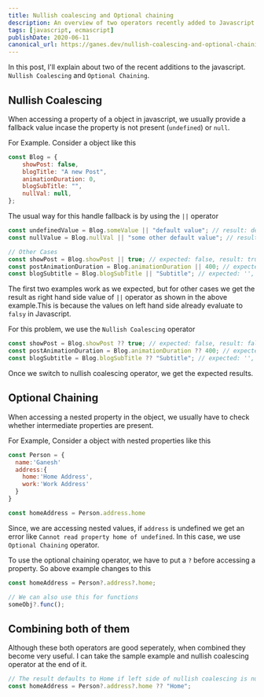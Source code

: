 ```yaml
---
title: Nullish coalescing and Optional chaining
description: An overview of two operators recently added to Javascript
tags: [javascript, ecmascript]
publishDate: 2020-06-11
canonical_url: https://ganes.dev/nullish-coalescing-and-optional-chaining/
---
```


In this post, I'll explain about two of the recent additions to the javascript. `Nullish Coalescing` and `Optional Chaining`.

## Nullish Coalescing

When accessing a property of a object in javascript, we usually provide a fallback value incase the property is not present (`undefined`) or `null`.

For Example. Consider a object like this

```js
const Blog = {
	showPost: false,
	blogTitle: "A new Post",
	animationDuration: 0,
	blogSubTitle: "",
	nullVal: null,
};
```

The usual way for this handle fallback is by using the `||` operator

```js
const undefinedValue = Blog.someValue || "default value"; // result: default value
const nullValue = Blog.nullVal || "some other default value"; // result: some other default value

// Other Cases
const showPost = Blog.showPost || true; // expected: false, result: true
const postAnimationDuration = Blog.animationDuration || 400; // expected: 0, result: 400
const blogSubtitle = Blog.blogSubTitle || "Subtitle"; // expected: '', result: Subtitle
```

The first two examples work as we expected, but for other cases we get the result as right hand side value of `||` operator as shown in the above example.This is because the values on left hand side already evaluate to `falsy` in Javascript.

For this problem, we use the `Nullish Coalescing` operator

```js
const showPost = Blog.showPost ?? true; // expected: false, result: false
const postAnimationDuration = Blog.animationDuration ?? 400; // expected: 0, result: 0
const blogSubtitle = Blog.blogSubTitle ?? "Subtitle"; // expected: '', result: ''
```

Once we switch to nullish coalescing operator, we get the expected results.

## Optional Chaining

When accessing a nested property in the object, we usually have to check whether intermediate properties are present.

For Example, Consider a object with nested properties like this

```js
const Person = {
  name:'Ganesh'
  address:{
    home:'Home Address',
    work:'Work Address'
  }
}

const homeAddress = Person.address.home

```

Since, we are accessing nested values, if `address` is undefined we get an error like `Cannot read property home of undefined`. In this case, we use `Optional Chaining` operator.

To use the optional chaining operator, we have to put a `?` before accessing a property. So above example changes to this

```js
const homeAddress = Person?.address?.home;

// We can also use this for functions
someObj?.func();
```

## Combining both of them

Although these both operators are good seperately, when combined they become very useful.
I can take the sample example and nullish coalescing operator at the end of it.

```js
// The result defaults to Home if left side of nullish coalescing is null (or) undefined.
const homeAddress = Person?.address?.home ?? "Home";
```
